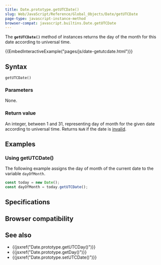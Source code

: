 ```yaml
---
title: Date.prototype.getUTCDate()
slug: Web/JavaScript/Reference/Global_Objects/Date/getUTCDate
page-type: javascript-instance-method
browser-compat: javascript.builtins.Date.getUTCDate
---
```




The **`getUTCDate()`** method of  instances returns the day of the month for this date according to universal time.

{{EmbedInteractiveExample("pages/js/date-getutcdate.html")}}

## Syntax

```js-nolint
getUTCDate()
```

### Parameters

None.

### Return value

An integer, between 1 and 31, representing day of month for the given date according to universal time. Returns `NaN` if the date is [invalid](/Web/JavaScript/Reference/Global_Objects/Date#the_epoch_timestamps_and_invalid_date).

## Examples

### Using getUTCDate()

The following example assigns the day of month of the current date to the variable `dayOfMonth`.

```js
const today = new Date();
const dayOfMonth = today.getUTCDate();
```

## Specifications



## Browser compatibility



## See also

- {{jsxref("Date.prototype.getUTCDay()")}}
- {{jsxref("Date.prototype.getDay()")}}
- {{jsxref("Date.prototype.setUTCDate()")}}
